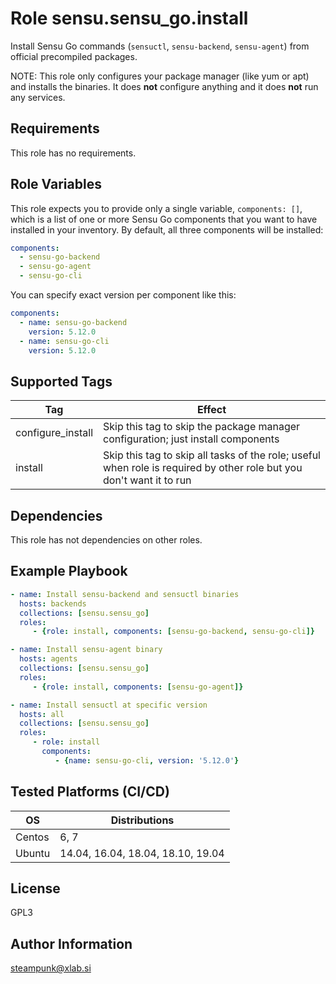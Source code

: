 Role sensu.sensu_go.install
=========

Install Sensu Go commands (`sensuctl`, `sensu-backend`, `sensu-agent`) from official
precompiled packages.

NOTE: This role only configures your package manager (like yum or apt) and installs
the binaries. It does **not** configure anything and it does **not** run any services.


Requirements
------------

This role has no requirements.

Role Variables
--------------

This role expects you to provide only a single variable, `components: []`, which is a list
of one or more Sensu Go components that you want to have installed in your inventory.
By default, all three components will be installed:

```yaml
components:
  - sensu-go-backend
  - sensu-go-agent
  - sensu-go-cli
```

You can specify exact version per component like this:

```yaml
components:
  - name: sensu-go-backend
    version: 5.12.0
  - name: sensu-go-cli
    version: 5.12.0
```

Supported Tags
---------

| Tag               | Effect                                                   |
|-------------------|----------------------------------------------------------|
| configure_install | Skip this tag to skip the package manager configuration; just install components |
| install           | Skip this tag to skip all tasks of the role; useful when role is required by other role but you don't want it to run 

Dependencies
------------

This role has not dependencies on other roles.

Example Playbook
----------------

```yaml
- name: Install sensu-backend and sensuctl binaries
  hosts: backends
  collections: [sensu.sensu_go]
  roles:
     - {role: install, components: [sensu-go-backend, sensu-go-cli]}

- name: Install sensu-agent binary
  hosts: agents
  collections: [sensu.sensu_go]
  roles:
     - {role: install, components: [sensu-go-agent]}

- name: Install sensuctl at specific version
  hosts: all
  collections: [sensu.sensu_go]
  roles:
     - role: install
       components:
          - {name: sensu-go-cli, version: '5.12.0'}
```

Tested Platforms (CI/CD)
------------------------
| OS       | Distributions                     |
|----------|-----------------------------------|
| Centos   | 6, 7                              |
| Ubuntu   | 14.04, 16.04, 18.04, 18.10, 19.04 |

License
-------

GPL3

Author Information
------------------

steampunk@xlab.si
